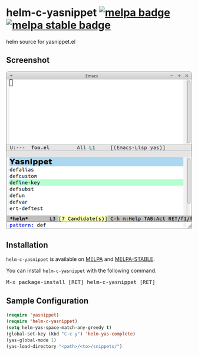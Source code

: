 # helm-c-yasnippet [![melpa badge][melpa-badge]][melpa-link] [![melpa stable badge][melpa-stable-badge]][melpa-stable-link]

helm source for yasnippet.el

## Screenshot

![helm-c-yasnippet](image/helm-c-yasnippet.png)


## Installation

`helm-c-yasnippet` is available on [MELPA][melpa-link] and [MELPA-STABLE][melpa-stable-link].

You can install `helm-c-yasnippet` with the following command.

<kbd>M-x package-install [RET] helm-c-yasnippet [RET]</kbd>


## Sample Configuration

```lisp
(require 'yasnippet)
(require 'helm-c-yasnippet)
(setq helm-yas-space-match-any-greedy t)
(global-set-key (kbd "C-c y") 'helm-yas-complete)
(yas-global-mode 1)
(yas-load-directory "<path>/<to>/snippets/")
```

[melpa-link]: https://melpa.org/#/helm-c-yasnippet
[melpa-stable-link]: https://stable.melpa.org/#/helm-c-yasnippet
[melpa-badge]: https://melpa.org/packages/helm-c-yasnippet-badge.svg
[melpa-stable-badge]: https://stable.melpa.org/packages/helm-c-yasnippet-badge.svg

